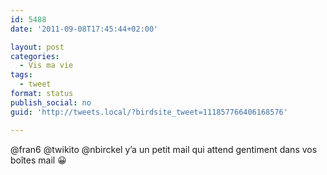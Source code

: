 ```yaml
---
id: 5488
date: '2011-09-08T17:45:44+02:00'

layout: post
categories:
  - Vis ma vie
tags:
  - tweet
format: status
publish_social: no
guid: 'http://tweets.local/?birdsite_tweet=111857766406168576'

---
```


@fran6 @twikito @nbirckel y’a un petit mail qui attend gentiment dans vos boîtes mail 😀